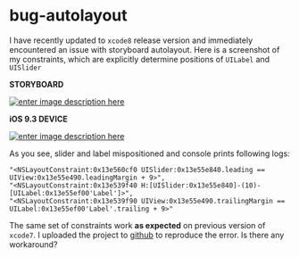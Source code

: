 # bug-autolayout
I have recently updated to `xcode8` release version and immediately encountered an issue with storyboard autolayout. 
Here is a screenshot of my constraints, which are explicitly determine positions of `UILabel` and `UISlider`

**STORYBOARD**

[![enter image description here][1]][1]

**iOS 9.3 DEVICE**



[![enter image description here][2]][2]

As you see, slider and label mispositioned and console prints following logs:

    "<NSLayoutConstraint:0x13e560cf0 UISlider:0x13e55e840.leading == UIView:0x13e55e490.leadingMargin + 9>",
    "<NSLayoutConstraint:0x13e539f40 H:[UISlider:0x13e55e840]-(10)-[UILabel:0x13e55ef00'Label']>",
    "<NSLayoutConstraint:0x13e539f90 UIView:0x13e55e490.trailingMargin == UILabel:0x13e55ef00'Label'.trailing + 9>"

  [1]: http://i.stack.imgur.com/epY59.png
  [2]: http://i.stack.imgur.com/sBSfT.jpg


The same set of constraints work **as expected** on previous version of `xcode7`. I uploaded the project to [github](https://github.com/gneil90/bug-autolayout) to reproduce the error. Is there any workaround?
